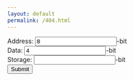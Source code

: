 ```yaml
---
layout: default
permalink: /404.html
---
```

<form action="/action_page.php">
Address: <input type="number" name="address" class="address" value="8">-bit<br>
Data: <input type="number" name="data" class="data" value="4">-bit<br>
Storage: <input type="number" name="storage" class="storage" value="">-bit<br>
<input type="submit" value="Submit">
</form>
<script src="https://ajax.googleapis.com/ajax/libs/jquery/2.1.1/jquery.min.js"></script>
<script>
$( "form" ).submit(function( event ) {
alert("hello");
}
</script>
